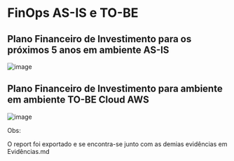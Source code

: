 # FinOps AS-IS e TO-BE
## Plano Financeiro de Investimento para os próximos 5 anos em ambiente AS-IS

![image](https://github.com/user-attachments/assets/f2db1dec-eebe-4abd-acc2-695bc18fc14b)

## Plano Financeiro de Investimento para ambiente em ambiente TO-BE Cloud AWS
![image](https://github.com/user-attachments/assets/5f9903af-3502-4055-bfae-c1a922bd867c)

Obs:

O report foi exportado e se encontra-se junto com as demias evidências em Evidências.md 









